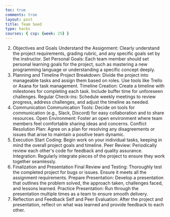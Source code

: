 ```yaml
---
toc: true
comments: true
layout: post
title: Team Seed
type: hacks
courses: { csp: {week: 25} }
---
```



2. Objectives and Goals
Understand the Assignment: Clearly understand the project requirements, grading rubric, and any specific goals set by the instructor.
Set Personal Goals: Each team member should set personal learning goals for the project, such as mastering a new programming language or understanding a specific concept deeply.
3. Planning and Timeline
Project Breakdown: Divide the project into manageable tasks and assign them based on roles. Use tools like Trello or Asana for task management.
Timeline Creation: Create a timeline with milestones for completing each task. Include buffer time for unforeseen challenges.
Regular Check-ins: Schedule weekly meetings to review progress, address challenges, and adjust the timeline as needed.
4. Communication
Communication Tools: Decide on tools for communication (e.g., Slack, Discord) for easy collaboration and to share resources.
Open Environment: Foster an open environment where team members feel comfortable sharing ideas and concerns.
Conflict Resolution Plan: Agree on a plan for resolving any disagreements or issues that arise to maintain a positive team dynamic.
5. Execution
Start Coding: Begin work on your individual tasks, keeping in mind the overall project goals and timeline.
Peer Review: Periodically review each other's code for feedback and quality assurance.
Integration: Regularly integrate pieces of the project to ensure they work together seamlessly.
6. Finalization and Presentation
Final Review and Testing: Thoroughly test the completed project for bugs or issues. Ensure it meets all the assignment requirements.
Prepare Presentation: Develop a presentation that outlines the problem solved, the approach taken, challenges faced, and lessons learned.
Practice Presentation: Run through the presentation multiple times as a team to ensure smooth delivery.
7. Reflection and Feedback
Self and Peer Evaluation: After the project and presentation, reflect on what was learned and provide feedback to each other.